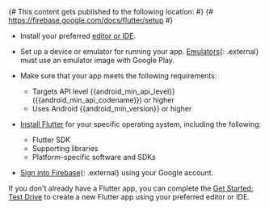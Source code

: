 {# This content gets published to the following location: #}
{#   https://firebase.google.com/docs/flutter/setup       #}

* Install your preferred [editor or IDE](//flutter.io/get-started/editor/).

* Set up a device or emulator for running your app.
  [Emulators](https://developer.android.com/studio/run/managing-avds){: .external}
  must use an emulator image with Google Play.

* Make sure that your app meets the following requirements:

    * Targets API level {{android_min_api_level}} ({{android_min_api_codename}})
      or higher
    * Uses Android {{android_min_version}} or higher

* [Install Flutter](//flutter.io/get-started/install/) for your specific
  operating system, including the following:

    * Flutter SDK
    * Supporting libraries
    * Platform-specific software and SDKs

* [Sign into Firebase]({{name_appmanagerURL}}){: .external} using your Google
  account.

If you don't already have a Flutter app, you can complete the [Get
Started: Test Drive](//flutter.io/get-started/test-drive/#androidstudio) to
create a new Flutter app using your preferred editor or IDE.
